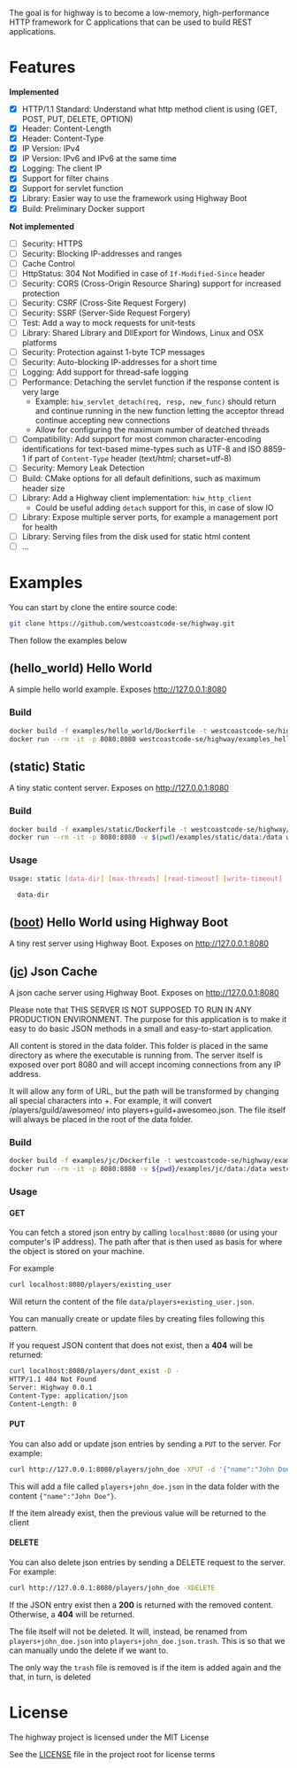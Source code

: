 The goal is for highway is to become a low-memory, high-performance HTTP framework for C applications
that can be used to build REST applications.

# Features

**Implemented**

- [x] HTTP/1.1 Standard: Understand what http method client is using (GET, POST, PUT, DELETE, OPTION)
- [x] Header: Content-Length
- [x] Header: Content-Type
- [x] IP Version: IPv4
- [x] IP Version: IPv6 and IPv6 at the same time
- [x] Logging: The client IP
- [x] Support for filter chains
- [x] Support for servlet function
- [x] Library: Easier way to use the framework using Highway Boot
- [x] Build: Preliminary Docker support

**Not implemented**

- [ ] Security: HTTPS
- [ ] Security: Blocking IP-addresses and ranges
- [ ] Cache Control
- [ ] HttpStatus: 304 Not Modified in case of `If-Modified-Since` header
- [ ] Security: CORS (Cross-Origin Resource Sharing) support for increased protection
- [ ] Security: CSRF (Cross-Site Request Forgery)
- [ ] Security: SSRF (Server-Side Request Forgery)
- [ ] Test: Add a way to mock requests for unit-tests
- [ ] Library: Shared Library and DllExport for Windows, Linux and OSX platforms
- [ ] Security: Protection against 1-byte TCP messages
- [ ] Security: Auto-blocking IP-addresses for a short time
- [ ] Logging: Add support for thread-safe logging
- [ ] Performance: Detaching the servlet function if the response content is very large
  - Example: `hiw_servlet_detach(req, resp, new_func)` should return and continue running in the new function letting
    the acceptor thread continue accepting new connections
  - Allow for configuring the maximum number of deatched threads
- [ ] Compatibility: Add support for most common character-encoding identifications for text-based mime-types
      such as UTF-8 and ISO 8859-1 if part of `Content-Type` header (text/html; charset=utf-8)
- [ ] Security: Memory Leak Detection
- [ ] Build: CMake options for all default definitions, such as maximum header size
- [ ] Library: Add a Highway client implementation: `hiw_http_client`
  - Could be useful adding `detach` support for this, in case of slow IO
- [ ] Library: Expose multiple server ports, for example a management port for health
- [ ] Library: Serving files from the disk used for static html content
- [ ] ...

# Examples

You can start by clone the entire source code:

```bash
git clone https://github.com/westcoastcode-se/highway.git
```

Then follow the examples below

## (hello_world) Hello World

A simple hello world example. Exposes http://127.0.0.1:8080

### Build

```bash
docker build -f examples/hello_world/Dockerfile -t westcoastcode-se/highway/examples_hello_world:latest .
docker run --rm -it -p 8080:8080 westcoastcode-se/highway/examples_hello_world:latest
```

## (static) Static

A tiny static content server. Exposes on http://127.0.0.1:8080

### Build

```bash
docker build -f examples/static/Dockerfile -t westcoastcode-se/highway/examples_static:latest .
docker run --rm -it -p 8080:8080 -v $(pwd)/examples/static/data:/data westcoastcode-se/highway/examples_static:latest
```

### Usage

```bash
Usage: static [data-dir] [max-threads] [read-timeout] [write-timeout]

  data-dir
```

## ([boot](examples/boot/main.c)) Hello World using Highway Boot

A tiny rest server using Highway Boot. Exposes on http://127.0.0.1:8080

## ([jc](examples/jc/main.c)) Json Cache

A json cache server using Highway Boot. Exposes on http://127.0.0.1:8080

Please note that THIS SERVER IS NOT SUPPOSED TO RUN IN ANY PRODUCTION ENVIRONMENT. The purpose for this application is to make it easy to do basic JSON methods in a small and easy-to-start application.

All content is stored in the data folder. This folder is placed in the same directory as where the executable is running from. The server itself is exposed over port 8080 and will accept incoming connections from any IP address.

It will allow any form of URL, but the path will be transformed by changing all special characters into +. For example, it will convert /players/guild/awesomeo/ into players+guild+awesomeo.json. The file itself will always be placed in the root of the data folder.

### Build

```bash
docker build -f examples/jc/Dockerfile -t westcoastcode-se/highway/examples_jc:latest .
docker run --rm -it -p 8080:8080 -v ${pwd}/examples/jc/data:/data westcoastcode-se/highway/examples_jc:latest
```

### Usage

#### GET

You can fetch a stored json entry by calling `localhost:8080` (or using your computer's IP address). The path after that
is then used as basis for where the object is stored on your machine.

For example

```bash
curl localhost:8080/players/existing_user
```

Will return the content of the file `data/players+existing_user.json`.

You can manually create or update files by creating files following this pattern.

If you request JSON content that does not exist, then a **404** will be returned:

```bash
curl localhost:8080/players/dont_exist -D -
HTTP/1.1 404 Not Found
Server: Highway 0.0.1
Content-Type: application/json
Content-Length: 0
```

#### PUT

You can also add or update json entries by sending a `PUT` to the server. For example:

```bash
curl http://127.0.0.1:8080/players/john_doe -XPUT -d '{"name":"John Doe"}'
```

This will add a file called `players+john_doe.json` in the data folder with the content `{"name":"John Doe"}`.

If the item already exist, then the previous value will be returned to the client

#### DELETE

You can also delete json entries by sending a DELETE request to the server. For example:

```bash
curl http://127.0.0.1:8080/players/john_doe -XDELETE
```

If the JSON entry exist then a **200** is returned with the removed content. Otherwise, a **404** will be returned.

The file itself will not be deleted. It will, instead, be renamed from `players+john_doe.json` into
`players+john_doe.json.trash`. This is so that we can manually undo the delete if we want to.

The only way the `trash` file is removed is if the item is added again and the that, in turn, is deleted

# License

The highway project is licensed under the MIT License

See the [LICENSE](LICENSE) file in the project root for license terms
